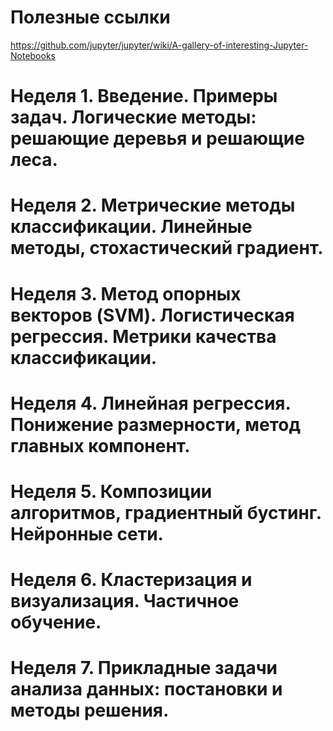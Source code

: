# Полезные ссылки
https://github.com/jupyter/jupyter/wiki/A-gallery-of-interesting-Jupyter-Notebooks

# Неделя 1. Введение. Примеры задач. Логические методы: решающие деревья и решающие леса.
# Неделя 2. Метрические методы классификации. Линейные методы, стохастический градиент.
# Неделя 3. Метод опорных векторов (SVM). Логистическая регрессия. Метрики качества классификации.
# Неделя 4. Линейная регрессия. Понижение размерности, метод главных компонент.
# Неделя 5. Композиции алгоритмов, градиентный бустинг. Нейронные сети.
# Неделя 6. Кластеризация и визуализация. Частичное обучение.
# Неделя 7. Прикладные задачи анализа данных: постановки и методы решения.
